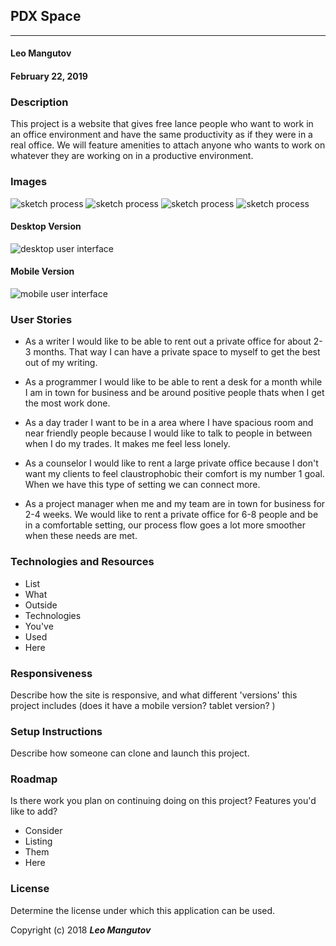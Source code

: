 ## PDX Space
---

#### Leo Mangutov
#### February 22, 2019

### Description

This project is a website that gives free lance people who want to work in an office environment and have the same productivity as if they were in a real office. We will feature amenities to attach anyone who wants to work on whatever they are working on in a productive environment.
### Images

![sketch process](img/sk1.JPG)
![sketch process](img/sk2.JPG)
![sketch process](img/sk3.JPG)
![sketch process](img/sk4.JPG)

#### Desktop Version

![desktop user interface](link-to-screenshot-here)

#### Mobile Version

![mobile user interface](link-to-screenshot-here)

### User Stories

* As a writer I would like to be able to rent out a private office for about 2-3 months. That way I can have a private space to myself to get the best out of my writing.

* As a programmer I would like to be able to rent a desk for a month while I am in town for business and be around positive people thats when I get the most work done.

* As a day trader I want to be in a area where I have spacious room and near friendly people because I would like to talk to people in between when I do my trades. It makes me feel less lonely.

* As a counselor I would like to rent a large private office because I don't want my clients to feel claustrophobic their comfort is my number 1 goal. When we have this type of setting we can connect more.

* As a project manager when me and my team are in town for business for 2-4 weeks. We would like to rent a private office for 6-8 people and be in a comfortable setting, our process flow goes a lot more smoother when these needs are met.

### Technologies and Resources

* List
* What
* Outside
* Technologies
* You've
* Used
* Here

### Responsiveness

Describe how the site is responsive, and what different 'versions' this project includes (does it have a mobile version? tablet version? )

### Setup Instructions

Describe how someone can clone and launch this project.

### Roadmap

Is there work you plan on continuing doing on this project? Features you'd like to add?

* Consider
* Listing
* Them
* Here

### License

Determine the license under which this application can be used.

Copyright (c) 2018 **_Leo Mangutov_**
